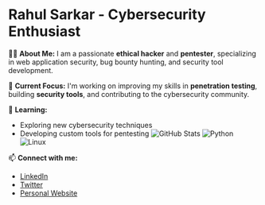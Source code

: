 # Rahul Sarkar - Cybersecurity Enthusiast

👨‍💻 **About Me:**
I am a passionate **ethical hacker** and **pentester**, specializing in web application security, bug bounty hunting, and security tool development.

🔐 **Current Focus:**
I'm working on improving my skills in **penetration testing**, building **security tools**, and contributing to the cybersecurity community.

🌱 **Learning:**
- Exploring new cybersecurity techniques
- Developing custom tools for pentesting
![GitHub Stats](https://github-readme-stats.vercel.app/api?username=RahulSarkarCyber&show_icons=true&theme=radical)
![Python](https://img.shields.io/badge/Python-3.9-blue)
![Linux](https://img.shields.io/badge/Linux-Ubuntu-orange)

📫 **Connect with me:**
- [LinkedIn](https://linkedin.com/in/rahulsarkar)
- [Twitter](https://twitter.com/rahulsarkar)
- [Personal Website](https://www.rootawareness.com)
